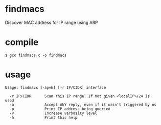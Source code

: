 findmacs
========

Discover MAC address for IP range using ARP

compile
=======

    $ gcc findmacs.c -o findmacs

usage
=====

    Usage: findmacs [-apvh] [-r IP/CIDR] interface
    
      -r IP/CIDR      Scan this IP range. If not given <localIP>/24 is used
      -a              Accept ANY reply, even if it wasn't triggered by us
      -p              Print IP address being queried
      -v              Increase verbosity level
      -h              Print this help
 
